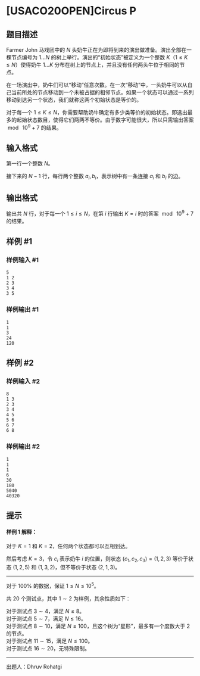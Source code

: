 # [USACO20OPEN]Circus P

## 题目描述

Farmer John 马戏团中的 $N$ 头奶牛正在为即将到来的演出做准备。演出全部在一棵节点编号为 $1\ldots N$ 的树上举行。演出的“初始状态”被定义为一个整数 $K$（$1\leq K\leq N$）使得奶牛 $1\ldots K$ 分布在树上的节点上，并且没有任何两头牛位于相同的节点。

在一场演出中，奶牛们可以“移动”任意次数。在一次“移动”中，一头奶牛可以从自己当前所处的节点移动到一个未被占据的相邻节点。如果一个状态可以通过一系列移动到达另一个状态，我们就称这两个初始状态是等价的。

对于每一个 $1\leq K\leq N$，你需要帮助奶牛确定有多少类等价的初始状态。即选出最多的起始状态数目，使得它们两两不等价。由于数字可能很大，所以只需输出答案 $\bmod \ 10^9+7$ 的结果。




## 输入格式

第一行一个整数 $N$。

接下来的 $N-1$ 行，每行两个整数 $a_i,b_i$，表示树中有一条连接 $a_i$ 和 $b_i$ 的边。

## 输出格式

输出共 $N$ 行，对于每一个 $1\leq i\leq N$，在第 $i$ 行输出 $K=i$ 时的答案 $\bmod \ 10^9+7$ 的结果。

## 样例 #1

### 样例输入 #1
```
5
1 2
2 3
3 4
3 5
```

### 样例输出 #1

```
1
1
3
24
120
```

## 样例 #2

### 样例输入 #2
```
8
1 3
2 3
3 4
4 5
5 6
6 7
6 8
```

### 样例输出 #2

```
1
1
1
6
30
180
5040
40320
```

## 提示

#### 样例 $1$ 解释：
对于 $K=1$ 和 $K=2$，任何两个状态都可以互相到达。

然后考虑 $K=3$，令 $c_i$ 表示奶牛 $i$ 的位置，则状态 $(c_1,c_2,c_3)=(1,2,3)$ 等价于状态 $(1,2,5)$ 和 $(1,3,2)$，但不等价于状态 $(2,1,3)$。

-----

对于 $100\%$ 的数据，保证 $1 \le N \le 10^5$。

共 $20$ 个测试点，其中 $1\sim 2$ 为样例，其余性质如下：

对于测试点 $3 \sim 4$，满足 $N \leq 8$。  
对于测试点 $5 \sim 7$，满足 $N \leq 16$。  
对于测试点 $8 \sim 10$，满足 $N \leq 100$，且这个树为“星形”，最多有一个度数大于 $2$ 的节点。  
对于测试点 $11 \sim 15$，满足 $N \leq 100$。  
对于测试点 $16 \sim 20$，无特殊限制。

------

出题人：Dhruv Rohatgi
